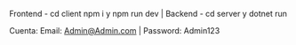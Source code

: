 Frontend - cd client npm i y npm run dev |
Backend - cd server y dotnet run

Cuenta: Email: Admin@Admin.com | Password: Admin123
